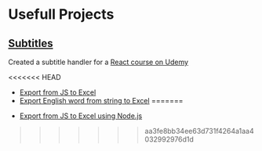 # Usefull Projects

## [Subtitles](/usefull-projects/subtitles/)

Created a subtitle handler for a [React course on Udemy](https://www.udemy.com/course/the-ultimate-react-course/learn/lecture/35882526#search)

<<<<<<< HEAD
-   [Export from JS to Excel](/usefull-projects/subtitles/excel-export/)
-   [Export English word from string to Excel](/usefull-projects/english-words-export/)
=======
* [Export from JS to Excel using Node.js](/usefull-projects/subtitles/excel-export/)
>>>>>>> aa3fe8bb34ee63d731f4264a1aa4032992976d1d
